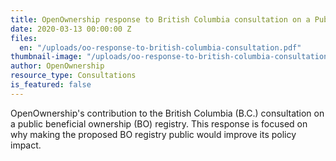 ```yaml
---
title: OpenOwnership response to British Columbia consultation on a Public Beneficial Ownership Registry
date: 2020-03-13 00:00:00 Z
files:
  en: "/uploads/oo-response-to-british-columbia-consultation.pdf"
thumbnail-image: "/uploads/oo-response-to-british-columbia-consultation.jpg"
author: OpenOwnership
resource_type: Consultations
is_featured: false
---
```


OpenOwnership's contribution to the British Columbia (B.C.) consultation on a public
beneficial ownership (BO) registry. This response is focused on why making the proposed BO
registry public would improve its policy impact.
